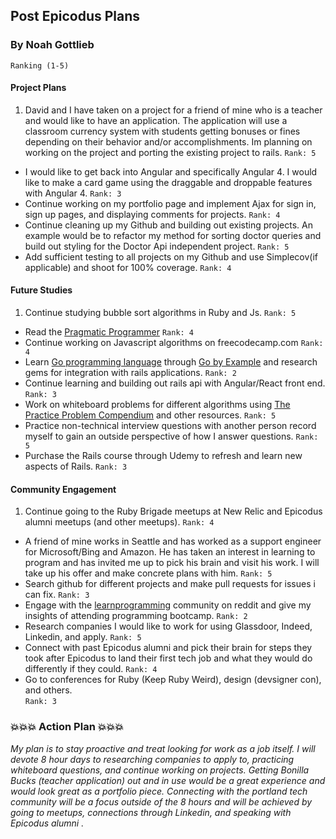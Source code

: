 ## Post Epicodus Plans

### By Noah Gottlieb
`Ranking (1-5)`

#### Project Plans

1. David and I have taken on a project for a friend of mine who is a teacher and would like to have an application. The application will use a classroom currency system with students getting bonuses or fines depending on their behavior and/or accomplishments. Im planning on working on the project and porting the existing project to rails.
`Rank: 5`
* I would like to get back into Angular and specifically Angular 4. I would like to make a card game using the draggable and droppable features with Angular 4.
`Rank: 3`
* Continue working on my portfolio page and implement Ajax for sign in, sign up pages, and displaying comments for projects.
`Rank: 4`
* Continue cleaning up my Github and building out existing projects. An example would be to refactor my method for sorting doctor queries and build out styling for the Doctor Api independent project.
`Rank: 5`
* Add sufficient testing to all projects on my Github and use Simplecov(if applicable) and shoot for 100% coverage.
`Rank: 4`

#### Future Studies

1. Continue studying bubble sort algorithms in Ruby and Js.
`Rank: 5`
* Read the [Pragmatic Programmer](https://www.amazon.com/Pragmatic-Programmer-Journeyman-Master/dp/020161622X)
`Rank: 4`
* Continue working on Javascript algorithms  on freecodecamp.com
`Rank: 4`
* Learn [Go programming language](https://tour.golang.org/welcome/1) through [Go by Example](https://gobyexample.com/) and research gems for integration with rails applications.
`Rank: 2`
* Continue learning and building out rails api with Angular/React front end.
`Rank: 3`
* Work on whiteboard problems for different algorithms using [The Practice Problem Compendium](https://github.com/codingforinterviews/practice-problems) and other resources.
`Rank: 5`
* Practice non-technical interview questions with another person record myself to gain an outside perspective of how I answer questions.
`Rank: 5`
* Purchase the Rails course through Udemy to refresh and learn new aspects of Rails.
`Rank: 3`

#### Community Engagement

1. Continue going to the Ruby Brigade meetups at New Relic and Epicodus alumni meetups (and other meetups).
`Rank: 4`
* A friend of mine works in Seattle and has worked as a support engineer for Microsoft/Bing and Amazon. He has taken an interest in learning to program and has invited me up to pick his brain and visit his work. I will take up his offer and make concrete plans with him.
`Rank: 5`
* Search github for different projects and make pull requests for issues i can fix.
`Rank: 3`
* Engage with the [learnprogramming](https://www.reddit.com/r/learnprogramming/) community on reddit and give my insights of attending programming bootcamp.
`Rank: 2`
* Research companies I would like to work for using Glassdoor, Indeed, Linkedin, and apply.
`Rank: 5`
* Connect with past Epicodus alumni and pick their brain for steps they took after Epicodus to land their first tech job and what they would do differently if they could.
`Rank: 4`
* Go to conferences for Ruby (Keep Ruby Weird), design (devsigner con), and others.  
`Rank: 3`

### :boom::boom::boom: Action Plan :boom::boom::boom:

*My plan is to stay proactive and treat looking for work as a job itself. I will devote 8 hour days to researching companies to apply to, practicing whiteboard questions, and continue working on projects. Getting Bonilla Bucks (teacher application) out and in use would be a great experience and would look great as a portfolio piece. Connecting with the portland tech community will be a focus outside of the 8 hours and will be achieved by going to meetups, connections through Linkedin, and speaking with Epicodus alumni .*
